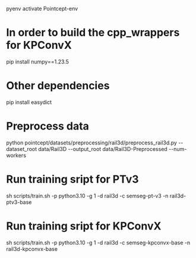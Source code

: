 pyenv activate Pointcept-env 

# In order to build the cpp_wrappers for KPConvX
pip install numpy==1.23.5 

# Other dependencies
pip install easydict

# Preprocess data
python pointcept/datasets/preprocessing/rail3d/preprocess_rail3d.py --dataset_root data/Rail3D --output_root data/Rail3D-Preprocessed --num-workers

# Run training sript for PTv3
sh scripts/train.sh -p python3.10 -g 1 -d rail3d -c semseg-pt-v3 -n rail3d-ptv3-base

# Run training sript for KPConvX
sh scripts/train.sh -p python3.10 -g 1 -d rail3d -c semseg-kpconvx-base -n rail3d-kpconvx-base

